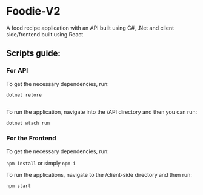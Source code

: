 # Foodie-V2
A food recipe application with an API built using C#, .Net and client side/frontend built using React

## Scripts guide:

### For API

To get the necessary dependencies, run:

`dotnet retore`
##

To run the application, navigate into the /API directory and then you can run:

`dotnet wtach run`

### For the Frontend

To get the necessary dependencies, run:

`npm install` or simply `npm i`

To run the applications, navigate to the /client-side directory and then run:

`npm start`
